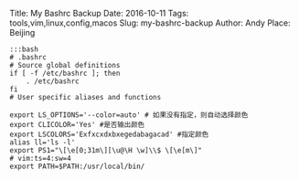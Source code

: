 Title: My Bashrc Backup
Date: 2016-10-11
Tags: tools,vim,linux,config,macos
Slug: my-bashrc-backup
Author: Andy
Place: Beijing

    :::bash
    # .bashrc
    # Source global definitions
    if [ -f /etc/bashrc ]; then
    	. /etc/bashrc
    fi
    # User specific aliases and functions

    export LS_OPTIONS='--color=auto' # 如果没有指定，则自动选择颜色
    export CLICOLOR='Yes' #是否输出颜色
    export LSCOLORS='Exfxcxdxbxegedabagacad' #指定颜色
    alias ll='ls -l'
    export PS1="\[\e[0;31m\][\u@\H \w]\\$ \[\e[m\]"
    # vim:ts=4:sw=4
    export PATH=$PATH:/usr/local/bin/
